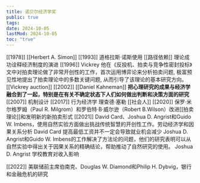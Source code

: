 ```yaml
---
title: 诺贝尔经济学奖
public: true
tags:
date: 2024-10-05
lastMod: 2024-10-05
toc: "true"
---
```


[[1978]] [[Herbert A. Simon]]
[[1993]] 道格拉斯·诺斯使用 [[路径依赖]] 理论成功诠释经济制度的演进
[[1996]] Vickrey 他在《反投机、拍卖与竞争性密封投标》文中对拍卖理论做了非常开创性的工作，首次运用博弈论来分析拍卖问题, 极富预见性地提出了拍卖理论中的多数关键问题, 从而引导了该理论的基本研究方向。
[[Vickrey auction]]
[[2002]] [[Daniel Kahneman]] **把心理研究的成果与经济学融合到了一起，特别是在有关不确定状态下人们如何做出判断和决策方面的研究**
[[2007]] 机制设计
[[2017]] 行为经济学 理查德·塞勒 [[社会人]]
[[2020]] 保罗·米尔格罗姆（Paul R. Milgrom）和罗伯特·B·威尔逊（Robert B.Wilson）改进[[拍卖理论]]和发明新的新拍卖形式
[[2021]] David Card、Joshua D. Angrist和Guido W. Imbens，使用自然实验方面做出挑战传统智慧的开创性工作。劳动经济学和因果关系分析
David Card 提高最低工资并不一定会导致就业机会减少
Joshua D. Angrist和Guido W. Imbens的工作解决了方法论的问题，他们的研究表明可以从自然实验中得出关于因果关系的精确结论，帮助推动了自然研究的使用。
Joshua D. Angrist 学校教育对收入影响

[[2022]] 美联储前主席伯南克、Douglas W. Diamond和Philip H. Dybvig，银行和金融危机的研究